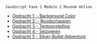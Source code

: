 ````
JavaScript Fase 1 Module 2 Museum Online
````

- [Opdracht 1: - Background Color](https://33319.hosts1.ma-cloud.nl/f1m2js/les1-background-color)
- [Opdracht 2: - Boodschappen](http://33319.hosts1.ma-cloud.nl/f1m2js/les2-boodschappen/)
- [Opdracht 3  - Tentoonstelling](http://33319.hosts1.ma-cloud.nl/f1m2js/Les3-Tentoonstelling/)
- [Opdracht 4  - Seizoenen](http://33319.hosts1.ma-cloud.nl/f1m2js/les4-seizoenen/)
- [Opdracht 5  - Silver-Bullet-Adventure](http://33319.hosts1.ma-cloud.nl/f1m2js/les5-silver-bullet-adventure/)

